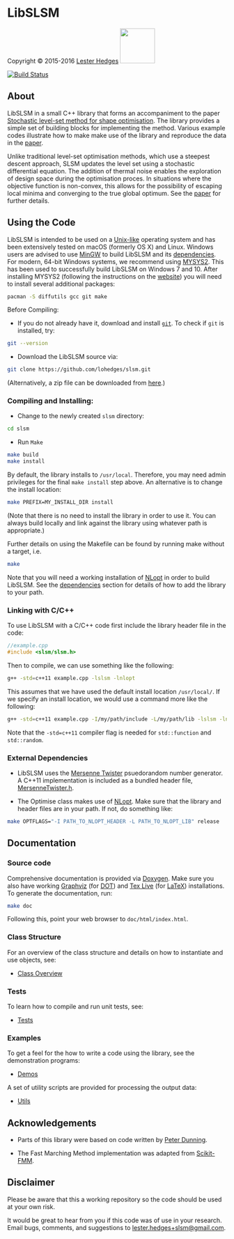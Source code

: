 # LibSLSM

<p>Copyright &copy; 2015-2016 <a href="http://lesterhedges.net">Lester Hedges</a>
<a href="http://www.gnu.org/licenses/gpl-3.0.html">
<img width="80" src="http://www.gnu.org/graphics/gplv3-127x51.png"></a></p>

[![Build Status](https://travis-ci.org/lohedges/slsm.svg?branch=master)](https://travis-ci.org/lohedges/slsm)

## About
LibSLSM in a small C++ library that forms an accompaniment to the paper
[Stochastic level-set method for shape optimisation](https://arxiv.org).
The library provides a simple set of building blocks for implementing
the method. Various example codes illustrate how to make make use of the
library and reproduce the data in the [paper](https://arxiv.org).

Unlike traditional level-set optimisation methods, which use a steepest
descent approach, SLSM updates the level set using a stochastic differential
equation. The addition of thermal noise enables the exploration of design
space during the optimisation proces. In situations where the objective
function is non-convex, this allows for the possibility of escaping local
minima and converging to the true global optimum. See the
[paper](https://arxiv.org) for further details.

## Using the Code

LibSLSM is intended to be used on a [Unix-like](https://en.wikipedia.org/wiki/Unix-like)
operating system and has been extensively tested on macOS (formerly OS X) and
Linux. Windows users are advised to use [MinGW](http://www.mingw.org) to
build LibSLSM and its [dependencies](##External-Dependencies). For modern, 64-bit
Windows systems, we recommend using [MYSYS2](http://msys2.github.io). This
has been used to successfully build LibSLSM on Windows 7 and 10. After
installing MYSYS2 (following the instructions on the [website](http://msys2.github.io))
you will need to install several additional packages:

```bash
pacman -S diffutils gcc git make
```

Before Compiling:
* If you do not already have it, download and install [`git`](http://git-scm.com).
To check if `git` is installed, try:

```bash
git --version
```

* Download the LibSLSM source via:

```bash
git clone https://github.com/lohedges/slsm.git
```

(Alternatively, a zip file can be downloaded from
[here](https://github.com/lohedges/slsm/archive/master.zip).)

### Compiling and Installing:

* Change to the newly created `slsm` directory:

```bash
cd slsm
```

* Run `Make`

```bash
make build
make install
```

By default, the library installs to `/usr/local`. Therefore, you may need admin
privileges for the final `make install` step above. An alternative is to change
the install location:

```bash
make PREFIX=MY_INSTALL_DIR install
```

(Note that there is no need to install the library in order to use it. You
can always build locally and link against the library using whatever path
is appropriate.)

Further details on using the Makefile can be found by running make without
a target, i.e.

```bash
make
```

Note that you will need a working installation of
[NLopt](http://ab-initio.mit.edu/wiki/index.php/NLopt) in order to build LibSLSM.
See the [dependencies](##External-Dependencies) section for details of how to
add the library to your path.

### Linking with C/C++

To use LibSLSM with a C/C++ code first include the library header file
in the code:

```cpp
//example.cpp
#include <slsm/slsm.h>
```

Then to compile, we can use something like the following:
```bash
g++ -std=c++11 example.cpp -lslsm -lnlopt
```

This assumes that we have used the default install location `/usr/local/`. If
we specify an install location, we would use a command more like the following:

```bash
g++ -std=c++11 example.cpp -I/my/path/include -L/my/path/lib -lslsm -lnlopt
```

Note that the `-std=c++11` compiler flag is needed for `std::function` and `std::random`.

### External Dependencies

- LibSLSM uses the [Mersenne Twister](http://en.wikipedia.org/wiki/Mersenne_Twister)
psuedorandom number generator. A C++11 implementation is included as a bundled
header file, [MersenneTwister.h](src/MersenneTwister.h).

- The Optimise class makes use of [NLopt](http://ab-initio.mit.edu/wiki/index.php/NLopt).
Make sure that the library and header files are in your path. If not, do something like:

```bash
make OPTFLAGS="-I PATH_TO_NLOPT_HEADER -L PATH_TO_NLOPT_LIB" release
```

## Documentation

### Source code

Comprehensive documentation is provided via [Doxygen](www.doxygen.org). Make
sure you also have working [Graphviz](http://www.graphviz.org) (for
[DOT](http://www.graphviz.org/doc/info/lang.html)) and
[Tex Live](https://www.tug.org/texlive) (for [LaTeX](https://www.latex-project.org))
installations. To generate the documentation, run:

```bash
make doc
```

Following this, point your web browser to `doc/html/index.html`.

### Class Structure

For an overview of the class structure and details on how to instantiate
and use objects, see:
- [Class Overview](src/README.md)

### Tests

To learn how to compile and run unit tests, see:
- [Tests](tests/README.md)

### Examples
To get a feel for the how to write a code using the library, see the
demonstration programs:
- [Demos](demos/README.md)

A set of utility scripts are provided for processing the output data:
- [Utils](utils/README.md)

## Acknowledgements
- Parts of this library were based on code written by
[Peter Dunning](http://www.abdn.ac.uk/engineering/people/profiles/peter.dunning).

- The Fast Marching Method implementation was adapted from
[Scikit-FMM](https://github.com/scikit-fmm/scikit-fmm).

## Disclaimer
Please be aware that this a working repository so the code should be used at
your own risk.

It would be great to hear from you if this code was of use in your research.
Email bugs, comments, and suggestions to lester.hedges+slsm@gmail.com.
